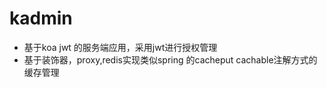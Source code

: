 # kadmin

+ 基于koa  jwt 的服务端应用，采用jwt进行授权管理
+ 基于装饰器，proxy,redis实现类似spring 的cacheput cachable注解方式的缓存管理

